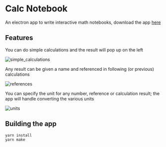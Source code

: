# Calc Notebook

An electron app to write interactive math notebooks, download the app [here](https://github.com/ZaninAndrea/calc_notebook/releases)

## Features

You can do simple calculations and the result will pop up on the left

![simple_calculations](https://raw.githubusercontent.com/ZaninAndrea/calc_notebook/main/images/simple_calculations.png)

Any result can be given a name and referenced in following (or previous) calculations

![references](https://raw.githubusercontent.com/ZaninAndrea/calc_notebook/main/images/references.png)

You can specify the unit for any number, reference or calculation result; the app will handle converting the various units

![units](https://raw.githubusercontent.com/ZaninAndrea/calc_notebook/main/images/unit_of_measurement.png)

## Building the app

```
yarn install
yarn make
```
